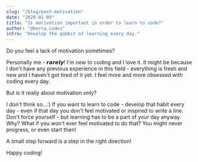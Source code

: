 ```yaml
---
slug: "/blog/post-motivation"
date: "2020-01-09"
title: "Is motivation important in order to learn to code?"
author: "@berta.codes"
intro: "Develop the gabbit of learning every day."
---
```


Do you feel a lack of motivation sometimes?

Personally me - 𝙧𝙖𝙧𝙚𝙡𝙮! I'm new to coding and I love it. It might be because I don't have any previous experience in this field - everything is fresh and new and I haven't got tired of it yet. I feel more and more obsessed with coding every day.

But is it really about motivation only?

I don't think so...:) If you want to learn to code - develop that habit every day - even if that day you don't feel motivated or inspired to write a line. Don't force yourself - but learning has to be a part of your day anyway. Why? What if you won't ever feel motivated to do that? You might never progress, or even start then!

A small step forward is a step in the right direction!

Happy coding!
